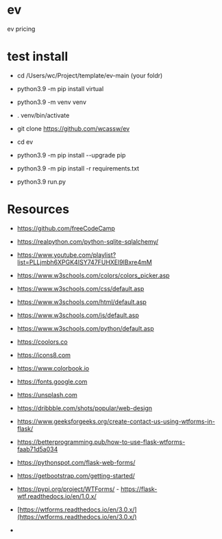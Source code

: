 # ev
ev pricing


# test install 
- cd /Users/wc/Project/template/ev-main (your foldr)

- python3.9 -m pip install virtual
- python3.9 -m venv venv
- . venv/bin/activate
- git clone https://github.com/wcassw/ev
- cd ev
- python3.9 -m pip install --upgrade pip
- python3.9 -m pip install -r requirements.txt
- python3.9 run.py


# Resources
- https://github.com/freeCodeCamp
- https://realpython.com/python-sqlite-sqlalchemy/
- https://www.youtube.com/playlist?list=PLLjmbh6XPGK4ISY747FUHXEl9lBxre4mM

- https://www.w3schools.com/colors/colors_picker.asp
- https://www.w3schools.com/css/default.asp
- https://www.w3schools.com/html/default.asp
- https://www.w3schools.com/js/default.asp
- https://www.w3schools.com/python/default.asp

- https://coolors.co
- https://icons8.com
- https://www.colorbook.io
- https://fonts.google.com
- https://unsplash.com
- https://dribbble.com/shots/popular/web-design

- https://www.geeksforgeeks.org/create-contact-us-using-wtforms-in-flask/
- https://betterprogramming.pub/how-to-use-flask-wtforms-faab71d5a034
- https://pythonspot.com/flask-web-forms/ 
- https://getbootstrap.com/getting-started/
- https://pypi.org/project/WTForms/ - https://flask-wtf.readthedocs.io/en/1.0.x/
- [https://wtforms.readthedocs.io/en/3.0.x/](https://wtforms.readthedocs.io/en/3.0.x/)
- 
